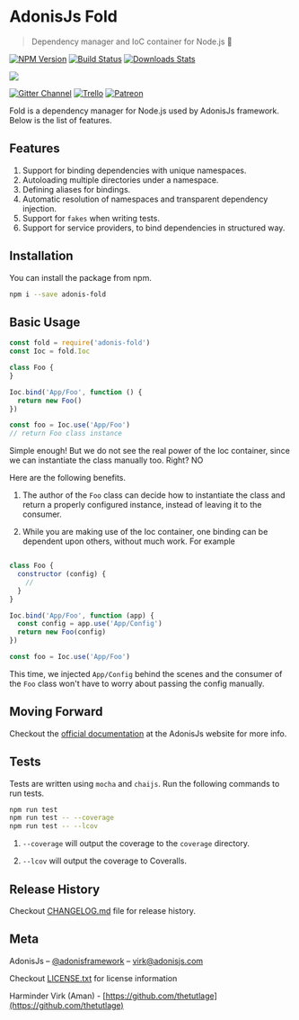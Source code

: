 # AdonisJs Fold
> Dependency manager and IoC container for Node.js :rocket:

[![NPM Version][npm-image]][npm-url]
[![Build Status][travis-image]][travis-url]
[![Downloads Stats][npm-downloads]][npm-url]

![](https://s3-us-west-1.amazonaws.com/patreon.user/s6hrkQF2thEpkT1A3vigzCONJuVtaUzHpIyT3KaHbvENxseNcETlvOuVUO5ZzVHl_large_2.png)

[![Gitter Channel][gitter-image]][gitter-url]
[![Trello][trello-image]][trello-url]
[![Patreon][patreon-image]][patreon-url]

Fold is a dependency manager for Node.js used by AdonisJs framework. Below is the list of features.

## Features

1. Support for binding dependencies with unique namespaces.
2. Autoloading multiple directories under a namespace.
3. Defining aliases for bindings.
4. Automatic resolution of namespaces and transparent dependency injection.
5. Support for `fakes` when writing tests.
6. Support for service providers, to bind dependencies in structured way.


## Installation
You can install the package from npm.
```bash
npm i --save adonis-fold
```

## Basic Usage

```js
const fold = require('adonis-fold')
const Ioc = fold.Ioc

class Foo {
}

Ioc.bind('App/Foo', function () {
  return new Foo()
})

const foo = Ioc.use('App/Foo')
// return Foo class instance
```

Simple enough! But we do not see the real power of the Ioc container, since we can instantiate the class manually too. Right? NO

Here are the following benefits.

1. The author of the `Foo` class can decide how to instantiate the class and return a properly configured instance, instead of leaving it to the consumer.

2. While you are making use of the Ioc container, one binding can be dependent upon others, without much work. For example

```js

class Foo {
  constructor (config) {
    //
  }
}

Ioc.bind('App/Foo', function (app) {
  const config = app.use('App/Config')
  return new Foo(config)
})

const foo = Ioc.use('App/Foo')
```

This time, we injected `App/Config` behind the scenes and the consumer of the `Foo` class won't have to worry about passing the config manually.

## Moving Forward
Checkout the [official documentation](http://adonisjs.com/docs/ioc-container) at the AdonisJs website for more info.

## Tests
Tests are written using `mocha` and `chaijs`. Run the following commands to run tests.

```bash
npm run test
npm run test -- --coverage
npm run test -- --lcov
```

1. `--coverage` will output the coverage to the `coverage` directory.

2. `--lcov` will output the coverage to Coveralls.

## Release History

Checkout [CHANGELOG.md](CHANGELOG.md) file for release history.

## Meta

AdonisJs – [@adonisframework](https://twitter.com/adonisframework) – virk@adonisjs.com

Checkout [LICENSE.txt](LICENSE.txt) for license information

Harminder Virk (Aman) - [https://github.com/thetutlage](https://github.com/thetutlage)


[npm-image]: https://img.shields.io/npm/v/adonis-fold.svg?style=flat-square

[npm-url]: https://npmjs.org/package/adonis-fold

[npm-downloads]: https://img.shields.io/npm/dm/adonis-fold.svg?style=flat-square

[travis-image]: https://img.shields.io/travis/poppinss/adonis-fold/master.svg?style=flat-square

[travis-url]: https://travis-ci.org/poppinss/adonis-fold

[gitter-url]: https://gitter.im/adonisjs/adonis-framework
[gitter-image]: https://img.shields.io/badge/gitter-join%20us-1DCE73.svg?style=flat-square

[trello-url]: https://trello.com/b/yzpqCgdl/adonis-for-humans
[trello-image]: https://img.shields.io/badge/trello-roadmap-89609E.svg?style=flat-square

[patreon-url]: https://www.patreon.com/adonisframework
[patreon-image]: https://img.shields.io/badge/patreon-support%20AdonisJs-brightgreen.svg?style=flat-square
